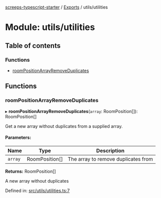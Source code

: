 [screeps-typescript-starter](../README.md) / [Exports](../modules.md) / utils/utilities

# Module: utils/utilities

## Table of contents

### Functions

- [roomPositionArrayRemoveDuplicates](utils_utilities.md#roompositionarrayremoveduplicates)

## Functions

### roomPositionArrayRemoveDuplicates

▸ **roomPositionArrayRemoveDuplicates**(`array`: RoomPosition[]): RoomPosition[]

Get a new array without duplicates from a supplied array.

#### Parameters:

Name | Type | Description |
------ | ------ | ------ |
`array` | RoomPosition[] | The array to remove duplicates from   |

**Returns:** RoomPosition[]

A new array without duplicates

Defined in: [src/utils/utilities.ts:7](https://github.com/Baelyk/screeps/blob/c7b9358/src/utils/utilities.ts#L7)
